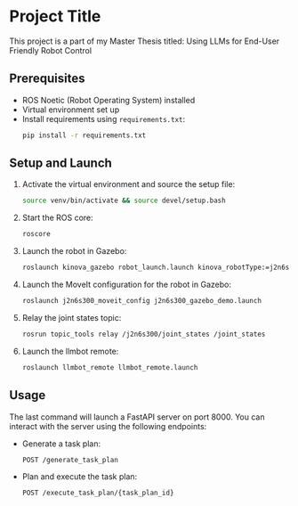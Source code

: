 # Project Title

This project is a part of my Master Thesis titled: Using LLMs for End-User Friendly Robot Control

## Prerequisites

- ROS Noetic (Robot Operating System) installed
- Virtual environment set up
- Install requirements using `requirements.txt`:
    ```sh
    pip install -r requirements.txt
    ```

## Setup and Launch

1. Activate the virtual environment and source the setup file:
    ```sh
    source venv/bin/activate && source devel/setup.bash
    ```

2. Start the ROS core:
    ```sh
    roscore
    ```

3. Launch the robot in Gazebo:
    ```sh
    roslaunch kinova_gazebo robot_launch.launch kinova_robotType:=j2n6s300
    ```

4. Launch the MoveIt configuration for the robot in Gazebo:
    ```sh
    roslaunch j2n6s300_moveit_config j2n6s300_gazebo_demo.launch
    ```

5. Relay the joint states topic:
    ```sh
    rosrun topic_tools relay /j2n6s300/joint_states /joint_states
    ```

6. Launch the llmbot remote:
    ```sh
    roslaunch llmbot_remote llmbot_remote.launch
    ```

## Usage

The last command will launch a FastAPI server on port 8000. You can interact with the server using the following endpoints:

- Generate a task plan:
    ```http
    POST /generate_task_plan
    ```

- Plan and execute the task plan:
    ```http
    POST /execute_task_plan/{task_plan_id}
    ```
